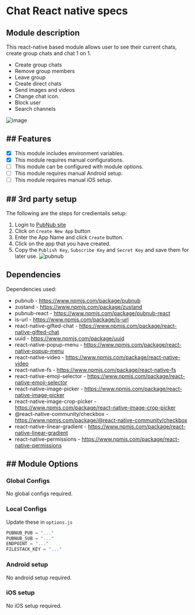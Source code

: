 # Chat React native specs

## Module description

This react-native based module allows user to see their current chats, create group chats and chat 1 on 1.

- Create group chats
- Remove group members
- Leave group
- Create direct chats
- Send images and videos
- Change chat icon.
- Block user
- Search channels
  
![image](https://github.com/cbshoaib/modules/assets/120275623/a68bc9dd-3a97-4189-8586-021cbc545f96)

## ## Features

 - [x] This module includes environment variables.
 - [x] This module requires manual configurations.
 - [ ] This module can be configured with module options.
 - [ ] This module requires manual Android setup.
 - [ ] This module requires manual iOS setup.

## ## 3rd party setup

The following are the steps for credientails setup:
1. Login to [PubNub site](https://admin.pubnub.com/#/login)
2. Click on `Create New App` button
3. Enter the App Name and click `Create` button.
4. Click on the app that you have created.
5. Copy the `Publish Key`, `Subscribe Key` and `Secret Key` and save them for later use. 
![pubnub](https://user-images.githubusercontent.com/120275623/228430230-e9eb0b29-3b90-4361-b9a2-536a8abc6bfc.png)

## Dependencies

Dependencies used:
- pubnub - https://www.npmjs.com/package/pubnub
- zustand - https://www.npmjs.com/package/zustand
- pubnub-react - https://www.npmjs.com/package/pubnub-react
- is-url - https://www.npmjs.com/package/is-url
- react-native-gifted-chat - https://www.npmjs.com/package/react-native-gifted-chat
- uuid - https://www.npmjs.com/package/uuid
- react-native-popup-menu - https://www.npmjs.com/package/react-native-popup-menu
- react-native-video - https://www.npmjs.com/package/react-native-video
- react-native-fs - https://www.npmjs.com/package/react-native-fs
- react-native-emoji-selector - https://www.npmjs.com/package/react-native-emoji-selector
- react-native-image-picker - https://www.npmjs.com/package/react-native-image-picker
- react-native-image-crop-picker - https://www.npmjs.com/package/react-native-image-crop-picker
- @react-native-community/checkbox - https://www.npmjs.com/package/@react-native-community/checkbox
- react-native-linear-gradient - https://www.npmjs.com/package/react-native-linear-gradient
- react-native-permissions - https://www.npmjs.com/package/react-native-permissions

## ## Module Options

### Global Configs

No global configs required.

### Local Configs

Update these in `options.js` 

```js
PUBNUB_PUB = "..."
PUBNUB_SUB = "..."
ENDPOINT = "..."
FILESTACK_KEY = "..."
```
### Android setup

No android setup required.
### iOS setup

No iOS setup required.
